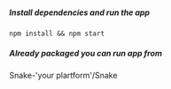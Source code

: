 
##### Install dependencies and run the app
```
npm install && npm start
```

##### Already packaged you can run app from
Snake-'your plartform'/Snake
